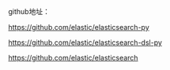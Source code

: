 github地址：

https://github.com/elastic/elasticsearch-py

https://github.com/elastic/elasticsearch-dsl-py

https://github.com/elastic/elasticsearch
